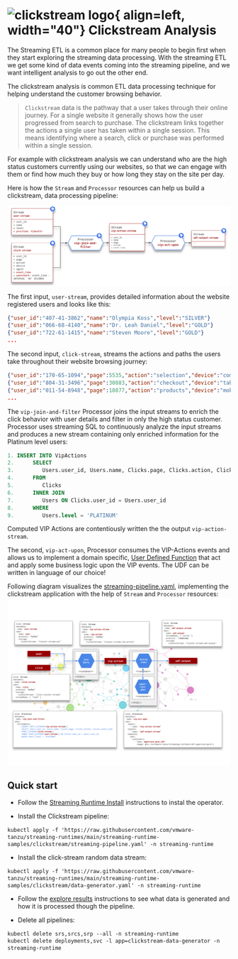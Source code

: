 # ![clickstream logo](./clickstream-logo.png){ align=left, width="40"} Clickstream Analysis

The Streaming ETL is a common place for many people to begin first when they start exploring the streaming data processing. 
With the streaming ETL we get some kind of data events coming into the streaming pipeline, and we want intelligent analysis to go out the other end.

The clickstream analysis is common ETL data processing technique for helping understand the customer browsing behavior.

> `Clickstream` data is the pathway that a user takes through their online journey. 
> For a single website it generally shows how the user progressed from search to purchase. 
> The clickstream links together the actions a single user has taken within a single session. 
> This means identifying where a search, click or purchase was performed within a single session.

For example with clickstream analysis we can understand who are the high status customers currently using our websites,
so that we can engage with them or find how much they buy or how long they stay on the site per day.

Here is how the `Stream` and `Processor` resources can help us build a clickstream, data processing pipeline:

![clickstream logo](./clickstream-sr-pipeline.svg)

The first input, `user-stream`, provides detailed information about the website registered users and looks like this:

```json
{"user_id":"407-41-3862","name":"Olympia Koss","level":"SILVER"}
{"user_id":"066-68-4140","name":"Dr. Leah Daniel","level":"GOLD"}
{"user_id":"722-61-1415","name":"Steven Moore","level":"GOLD"}
...
```

The second input, `click-stream`, streams the actions and paths the users take throughout their website browsing journey: 

```json
{"user_id":"170-65-1094","page":5535,"action":"selection","device":"computer","agent":"Mozilla/5.0 (Windows NT 10.0; WOW64) AppleWebKit/537.36 (KHTML, like Gecko) Chrome/56.0.2924.87 Safari/537.36 OPR/43.0.2442.991"}
{"user_id":"804-31-3496","page":30883,"action":"checkout","device":"tablet","agent":"Mozilla/4.0 (compatible; MSIE 7.0; Windows NT 6.0)"}
{"user_id":"011-54-8948","page":18877,"action":"products","device":"mobile","agent":"Mozilla/5.0 (iPhone; CPU iPhone OS 11_4_1 like Mac OS X) AppleWebKit/605.1.15 (KHTML, like Gecko) Version/11.0 Mobile/15E148 Safari/604.1"}
...
```

The `vip-join-and-filter` Processor joins the input streams to enrich the click behavior with user details and filter in only the high status customer. 
Processor uses streaming SQL to continuously analyze the input streams and produces a new stream containing only enriched information for the Platinum level users:

```sql
1. INSERT INTO VipActions
2.      SELECT 
3.         Users.user_id, Users.name, Clicks.page, Clicks.action, Clicks.event_time 
4.      FROM 
5.         Clicks
6.      INNER JOIN 
7.         Users ON Clicks.user_id = Users.user_id  
8.      WHERE 
9.         Users.level = 'PLATINUM'
```

Computed VIP Actions are contentiously written the the output `vip-action-stream`.

The second, `vip-act-upon`, Processor consumes the VIP-Actions events and allows us to implement a domain specific, [User Defined Function](../../architecture/udf/architecture.md) that act and apply some business logic upon the VIP events. 
The UDF can be written in language of our choice!

Following diagram visualizes the [streaming-pipeline.yaml](https://raw.githubusercontent.com/vmware-tanzu/streaming-runtimes/main/streaming-runtime-samples/clickstream/streaming-pipeline.yaml), implementing the clickstream application with the help of `Stream` and `Processor` resources:
![Click Streams Flow](clickstream-arch.svg)

## Quick start

- Follow the [Streaming Runtime Install](../../install.md) instructions to instal the operator.

- Install the Clickstream pipeline:
```shell
kubectl apply -f 'https://raw.githubusercontent.com/vmware-tanzu/streaming-runtimes/main/streaming-runtime-samples/clickstream/streaming-pipeline.yaml' -n streaming-runtime
```

- Install the click-stream random data stream:
```shell
kubectl apply -f 'https://raw.githubusercontent.com/vmware-tanzu/streaming-runtimes/main/streaming-runtime-samples/clickstream/data-generator.yaml' -n streaming-runtime
```

- Follow the [explore results](../../instructions/#explore-the-results) instructions to see what data is generated and how it is processed though the pipeline. 

- Delete all pipelines:
```shell
kubectl delete srs,srcs,srp --all -n streaming-runtime 
kubectl delete deployments,svc -l app=clickstream-data-generator -n streaming-runtime 
```

